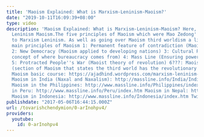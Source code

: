```yaml
---
title: 'Maoism Explained: What is Marxism-Leninism-Maoism?'
date: "2019-10-11T16:09:39+08:00"
type: video
description: 'Maoism Explained: What is Marxism-Leninism-Maoism? Here, I explain Maoism/Marxism
  Leninism Maoism.The five principles of Maoism which were Mao Zedong''s contribution
  to Marxism Leninism. As well as going over Maoism third worldism a little bit. 5
  main principles of Maoism 1: Permanent feature of contradiction (Maoist dialectics)
  2: New Democracy (Maoism applied to developing nations) 3: Cultural Revolution (Mao''s
  concept of where bureaucracy comes from) 4: Mass Line (Ensuring power to the people)
  5: Protracted People''s War (Maoist theory of revolution) 6???: Maoism Third Worldism
  (section of Maoism that states the third world has the revolutionary potential)
  Maoism basic course: https://ajadhind.wordpress.com/marxism-leninism-maoism-basic-course/
  Maoism in India (Naxal and Naxalism): http://massline.info/India/Indian_Groups.htm
  Maoism in the Philippines: http://www.massline.info/Philippines/index.htm Maoism
  in Peru: http://www.massline.info/Peru/index.htm Maoism in Nepal: http://www.massline.info/Nepal/index.htm
  Maoism in Indonesia: http://www.massline.info/Indonesia/index.htm Twitter: https://twitter.com/MarxismEndymion'
publishdate: "2017-05-06T16:44:15.000Z"
url: /tovarishchendymion/0-arInohpv4/
providers:
  youtube:
    id: 0-arInohpv4
---
```

